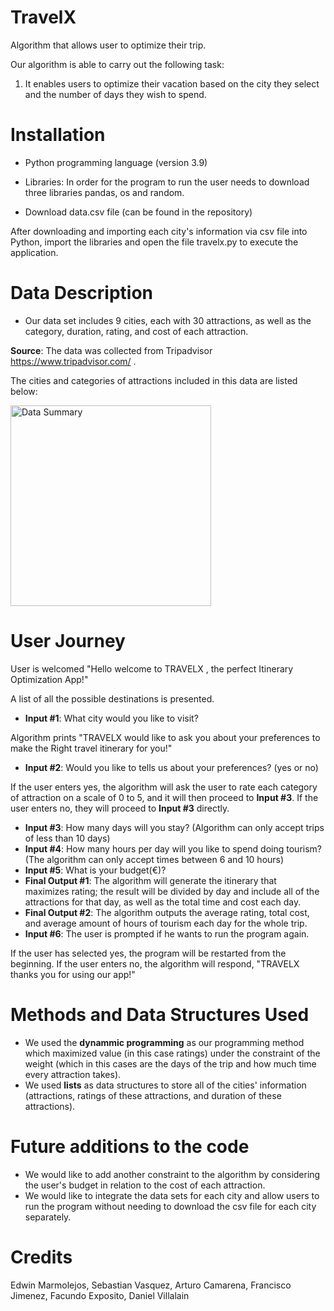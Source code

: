 # TravelX
Algorithm that allows user to optimize their trip.

Our algorithm is able to carry out the following task:
1. It enables users to optimize their vacation based on the city they select and the number of days they wish to spend.

# Installation

- Python programming language (version 3.9)
- Libraries: In order for the program to run the user needs to download three libraries pandas, os and random.

- Download data.csv file (can be found in the repository)

After downloading and importing each city's information via csv file into Python, import the libraries and open the file travelx.py to execute the application.

# Data Description
- Our data set includes 9 cities, each with 30 attractions, as well as the category, duration, rating, and cost of each attraction.

**Source**: The data was collected from Tripadvisor https://www.tripadvisor.com/ .

The cities and categories of attractions included in this data are listed below:

<img width="321" alt="Data Summary" src="https://user-images.githubusercontent.com/94702966/144243252-2125e70e-3008-4620-bff8-9a8c7b1e1806.png">


# User Journey
User is welcomed "Hello welcome to TRAVELX , the perfect Itinerary Optimization App!"

A list of all the possible destinations is presented.

- **Input #1**: What city would you like to visit?

Algorithm prints "TRAVELX would like to ask you about your preferences to make the 
Right travel itinerary for you!" 

- **Input #2**: Would you like to tells us about your preferences? (yes or no)

If the user enters yes, the algorithm will ask the user to rate each category of attraction on a scale of 0 to 5, and it will then proceed to **Input #3**.
If the user enters no, they will proceed to **Input #3** directly.

- **Input #3**: How many days will you stay? (Algorithm can only accept trips of less than 10 days)
- **Input #4**: How many hours per day will you like to spend doing tourism? (The algorithm can only accept times between 6 and 10 hours)
- **Input #5**: What is your budget(€)?
- **Final Output #1**: The algorithm will generate the itinerary that maximizes rating; the result will be divided by day and include all of the attractions for that day, as well as the total time and cost each day.
- **Final Output #2**: The algorithm outputs the average rating, total cost, and average amount of hours of tourism each day for the whole trip.
- **Input #6**: The user is prompted if he wants to run the program again.

If the user has selected yes, the program will be restarted from the beginning.
If the user enters no, the algorithm will respond, "TRAVELX thanks you for using our app!"


# Methods and Data Structures Used

- We used the **dynammic programming** as our programming method which maximized value (in this case ratings) under the constraint of the weight (which in this cases are the days of the trip and how much time every attraction takes).
- We used **lists** as data structures to store all of the cities' information (attractions, ratings of these attractions, and duration of these attractions).

# Future additions to the code
- We would like to add another constraint to the algorithm by considering the user's budget in relation to the cost of each attraction.
- We would like to integrate the data sets for each city and allow users to run the program without needing to download the csv file for each city separately.

# Credits
  Edwin Marmolejos,
  Sebastian Vasquez,
  Arturo Camarena,
  Francisco Jimenez,
  Facundo Exposito,
  Daniel Villalain






